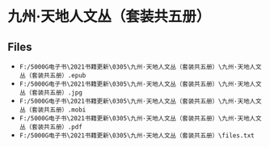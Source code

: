 # 九州·天地人文丛（套装共五册）

## Files

- `F:/5000G电子书\2021书籍更新\0305\九州·天地人文丛（套装共五册）\九州·天地人文丛（套装共五册）.epub`
- `F:/5000G电子书\2021书籍更新\0305\九州·天地人文丛（套装共五册）\九州·天地人文丛（套装共五册）.jpg`
- `F:/5000G电子书\2021书籍更新\0305\九州·天地人文丛（套装共五册）\九州·天地人文丛（套装共五册）.mobi`
- `F:/5000G电子书\2021书籍更新\0305\九州·天地人文丛（套装共五册）\九州·天地人文丛（套装共五册）.pdf`
- `F:/5000G电子书\2021书籍更新\0305\九州·天地人文丛（套装共五册）\files.txt`
